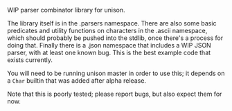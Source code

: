 WIP parser combinator library for unison.

The library itself is in the .parsers namespace. There are also some
basic predicates and utility functions on characters in the .ascii
namespace, which should probably be pushed into the stdlib, once there's
a process for doing that. Finally there is a .json namespace that
includes a WIP JSON parser, with at least one known bug. This is the
best example code that exists currently.

You will need to be running unison master in order to use this; it
depends on a `Char` builtin that was added after alpha release.

Note that this is poorly tested; please report bugs, but also expect
them for now.
